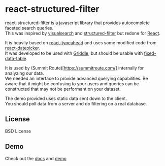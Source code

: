 
# react-structured-filter
react-structured-filter is a javascript library that provides autocomplete faceted search queries.  
This was inspired by [visualsearch](http://documentcloud.github.io/visualsearch) and
[structured-filter](https://github.com/evoluteur/structured-filter) but redone for
[React](http://facebook.github.io/react/).

It is heavily based on [react-typeahead](https://github.com/fmoo/react-typeahead) and uses some modified code from
[react-datepicker](https://github.com/Hacker0x01/react-datepicker).  
It was developed to be used with [Griddle](http://dynamictyped.github.io/Griddle/),
but should be usable with [fixed-data-table](https://github.com/facebook/fixed-data-table).

It is used by (Summit Route)[https://summitroute.com/] internally for analyzing our data.  
We needed an interface to provide advanced querying capabilities.
Be aware that it might be confusing to your users and queries can be constructed that may not be performant on your dataset.

The demo provided uses static data sent down to the client.  
You should poll data from a server and do filtering on a real database.

## License
BSD License

## Demo
Check out the [docs](http://summitroute.github.io/react-structured-filter/) and [demo](http://summitroute.github.io/react-structured-filter/demo.html)
